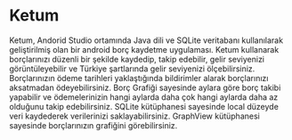# Ketum
Ketum, Andorid Studio ortamında Java dili ve SQLite veritabanı kullanılarak geliştirilmiş olan bir android borç kaydetme uygulaması. Ketum kullanarak borçlarınızı düzenli bir şekilde kaydedip, takip edebilir, gelir seviyenizi görüntüleyebilir ve Türkiye şartlarında gelir seviyenizi ölçebilirsiniz.
Borçlarınızın ödeme tarihleri yaklaştığında bildirimler alarak borçlarınızı aksatmadan ödeyebilirsiniz.
Borç Grafiği sayesinde aylara göre borç takibi yapabilir ve ödemelerinizin hangi aylarda daha çok hangi aylarda daha az olduğunu takip edebilirsiniz.
SQLite kütüphanesi sayesinde local düzeyde veri kaydederek verilerinizi saklayabilirsiniz.
GraphView kütüphanesi sayesinde borçlarınızın grafiğini görebilirsiniz.
